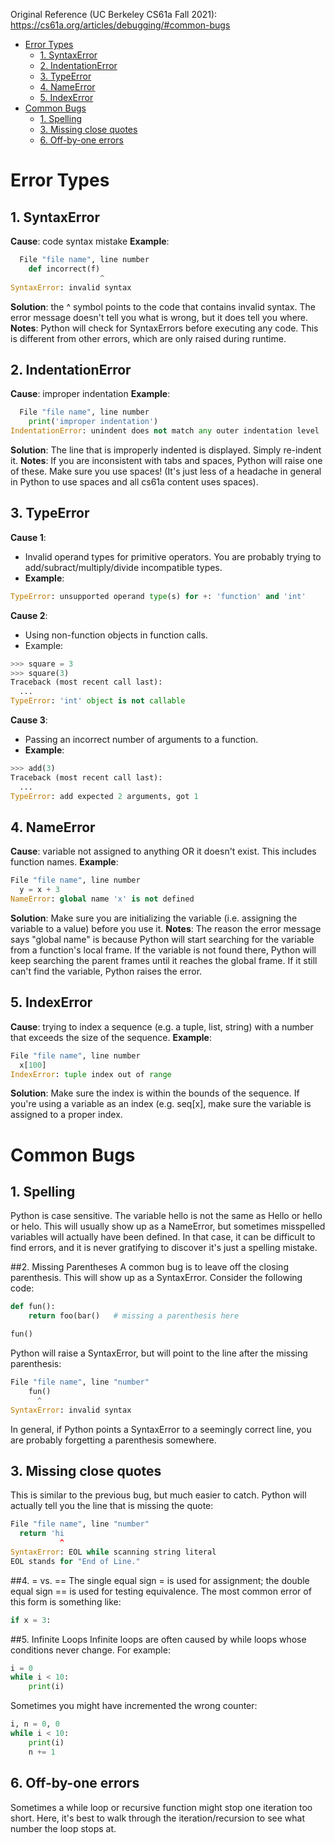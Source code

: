 Original Reference (UC Berkeley CS61a Fall 2021):
https://cs61a.org/articles/debugging/#common-bugs
- [Error Types](#error-types)
  - [1. SyntaxError](#1-syntaxerror)
  - [2. IndentationError](#2-indentationerror)
  - [3. TypeError](#3-typeerror)
  - [4. NameError](#4-nameerror)
  - [5. IndexError](#5-indexerror)
- [Common Bugs](#common-bugs)
  - [1. Spelling](#1-spelling)
  - [3. Missing close quotes](#3-missing-close-quotes)
  - [6. Off-by-one errors](#6-off-by-one-errors)
# Error Types
## 1. SyntaxError
**Cause**: code syntax mistake
**Example**:

```python
  File "file name", line number
    def incorrect(f)
                    ^
SyntaxError: invalid syntax
```
**Solution**: the ^ symbol points to the code that contains invalid syntax. The error message doesn't tell you what is wrong, but it does tell you where.
**Notes**: Python will check for SyntaxErrors before executing any code. This is different from other errors, which are only raised during runtime.

## 2. IndentationError
**Cause**: improper indentation
**Example**:
```python
  File "file name", line number
    print('improper indentation')
IndentationError: unindent does not match any outer indentation level
```
**Solution**: The line that is improperly indented is displayed. Simply re-indent it.
**Notes**: If you are inconsistent with tabs and spaces, Python will raise one of these. Make sure you use spaces! (It's just less of a headache in general in Python to use spaces and all cs61a content uses spaces).

## 3. TypeError
**Cause 1**:

- Invalid operand types for primitive operators. You are probably trying to add/subract/multiply/divide incompatible types.
- **Example**:
```python
TypeError: unsupported operand type(s) for +: 'function' and 'int'
```

**Cause 2**:

- Using non-function objects in function calls.
- Example:
```python
>>> square = 3
>>> square(3)
Traceback (most recent call last):
  ...
TypeError: 'int' object is not callable
```
**Cause 3**:

- Passing an incorrect number of arguments to a function.
- **Example**:
```python
>>> add(3)
Traceback (most recent call last):
  ...
TypeError: add expected 2 arguments, got 1
```

## 4. NameError
**Cause**: variable not assigned to anything OR it doesn't exist. This includes function names.
**Example**:

```python
File "file name", line number
  y = x + 3
NameError: global name 'x' is not defined
```
**Solution**: Make sure you are initializing the variable (i.e. assigning the variable to a value) before you use it.
**Notes**: The reason the error message says "global name" is because Python will start searching for the variable from a function's local frame. If the variable is not found there, Python will keep searching the parent frames until it reaches the global frame. If it still can't find the variable, Python raises the error.

## 5. IndexError
**Cause**: trying to index a sequence (e.g. a tuple, list, string) with a number that exceeds the size of the sequence.
**Example**:

```python
File "file name", line number
  x[100]
IndexError: tuple index out of range
```

**Solution**: Make sure the index is within the bounds of the sequence. If you're using a variable as an index (e.g. seq[x], make sure the variable is assigned to a proper index.

# Common Bugs
## 1. Spelling
Python is case sensitive. The variable hello is not the same as Hello or hello or helo. This will usually show up as a NameError, but sometimes misspelled variables will actually have been defined. In that case, it can be difficult to find errors, and it is never gratifying to discover it's just a spelling mistake.

##2. Missing Parentheses
A common bug is to leave off the closing parenthesis. This will show up as a SyntaxError. Consider the following code:
```python
def fun():
    return foo(bar()   # missing a parenthesis here

fun()
```
Python will raise a SyntaxError, but will point to the line after the missing parenthesis:
```python
File "file name", line "number"
    fun()
      ^
SyntaxError: invalid syntax
```
In general, if Python points a SyntaxError to a seemingly correct line, you are probably forgetting a parenthesis somewhere.

## 3. Missing close quotes
This is similar to the previous bug, but much easier to catch. Python will actually tell you the line that is missing the quote:
```python
File "file name", line "number"
  return 'hi
           ^
SyntaxError: EOL while scanning string literal
EOL stands for "End of Line."
```
##4. = vs. ==
The single equal sign = is used for assignment; the double equal sign == is used for testing equivalence. The most common error of this form is something like:

```python
if x = 3:
```

##5. Infinite Loops
Infinite loops are often caused by while loops whose conditions never change. For example:
```python
i = 0
while i < 10:
    print(i)
```
Sometimes you might have incremented the wrong counter:
```python
i, n = 0, 0
while i < 10:
    print(i)
    n += 1
```

## 6. Off-by-one errors
Sometimes a while loop or recursive function might stop one iteration too short. Here, it's best to walk through the iteration/recursion to see what number the loop stops at.
